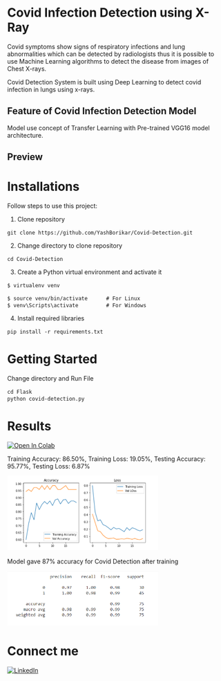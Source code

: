 # Covid Infection Detection using X-Ray

Covid symptoms show signs of respiratory infections and lung abnormalities which can be detected by radiologists thus it is possible to use Machine Learning algorithms to detect the disease from images of Chest X-rays.

Covid Detection System is built using Deep Learning to detect covid infection in lungs using x-rays.

## Feature of Covid Infection Detection Model
Model use concept of Transfer Learning with Pre-trained VGG16 model architecture.

## Preview


# Installations
Follow steps to use this project:

1. Clone repository
```
git clone https://github.com/YashBorikar/Covid-Detection.git
```
2. Change directory to clone repository

```
cd Covid-Detection
```
3. Create a Python virtual environment and activate it
```
$ virtualenv venv
```
```
$ source venv/bin/activate      # For Linux
$ venv\Scripts\activate         # For Windows
```
4. Install required libraries
```
pip install -r requirements.txt
```
# Getting Started

Change directory and Run File
```
cd Flask
python covid-detection.py
```

# Results

<a href="https://colab.research.google.com/drive/15lP2ZwYcSA5iMk_ZMhQBx6-Vndun33Zq?usp=sharing"><img src="https://colab.research.google.com/assets/colab-badge.svg" alt="Open In Colab"/></a>

 Training Accuracy: 86.50%, Training Loss: 19.05%, Testing Accuracy: 95.77%, Testing Loss: 6.87%
<p>
  <img src="Git Assets/Accuracy.png" width="350" alt="Accuracy">
</p>

Model gave 87% accuracy for Covid Detection after training
<p>
  <img src="Git Assets/Classification Report.png" width="350" alt="Classification Report">
</p>


# Connect me
[![LinkedIn](https://img.shields.io/badge/-LinkedIn-black.svg?style=flat-square&logo=linkedin&colorB=555)](https://www.linkedin.com/in/yashborikar/)